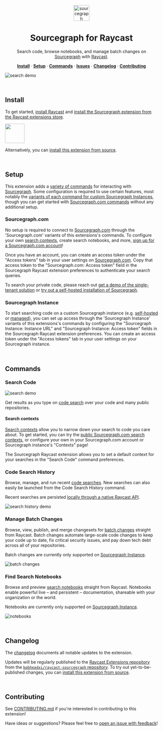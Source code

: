 <br />

<p align="center">
  <img src="https://github.com/bobheadxi/raycast-sourcegraph/blob/main/assets/command-icon.png?raw=true" alt="sourcegraph" width="52px" />
</p>

<h1 align="center">
  Sourcegraph for Raycast
</h1>

<p align="center">
  Search code, browse notebooks, and manage batch changes on <a href="https://about.sourcegraph.com">Sourcegraph</a> with <a href="https://www.raycast.com">Raycast</a>.
</p>

<p align="center">
  <a href="#install"><strong>Install</strong></a> · 
  <a href="#setup"><strong>Setup</strong></a> · 
  <a href="#commands"><strong>Commands</strong></a> · 
  <a href="https://github.com/bobheadxi/raycast-sourcegraph/issues"><strong>Issues</strong></a> · 
  <a href="#changelog"><strong>Changelog</strong></a> · 
  <a href="#contributing"><strong>Contributing</strong></a>
</p>

![search demo](metadata/1-search.png)

<br />

## Install

To get started, [install Raycast](https://www.raycast.com/) and [install the Sourcegraph extension from the Raycast extensions store](https://www.raycast.com/bobheadxi/sourcegraph).

<a id="install-extension-button" title="Install Sourcegraph Raycast Extension" href="https://www.raycast.com/bobheadxi/sourcegraph#install">
  <img style="height: 64px" src="https://assets.raycast.com/bobheadxi/sourcegraph/install_button@2x.png" height="64">
</a>

Alternatively, you can [install this extension from source](https://github.com/bobheadxi/raycast-sourcegraph/blob/main/CONTRIBUTING.md).

<br />

## Setup

This extension adds a [variety of commands](#commands) for interacting with [Sourcegraph](https://about.sourcegraph.com).
Some configuration is required to use certain features, most notably the [variants of each command for custom Sourcegraph Instances](#sourcegraph-instance), though you can get started with [Sourcegraph.com commands](#sourcegraphcom) without any additional setup.

### Sourcegraph.com

No setup is required to connect to [Sourcegraph.com](https://sourcegraph.com/search) through the 'Sourcegraph.com' variants of this extensions's commands.
To configure your own [search contexts](#search-contexts), create search notebooks, and more, [sign up for a Sourcegraph.com account](https://sourcegraph.com/sign-up)!

Once you have an account, you can create an access token under the "Access tokens" tab in your user settings on [Sourcegraph.com](https://sourcegraph.com/user/settings).
Copy that access token to the "Sourcegraph.com: Access token" field in the Sourcegraph Raycast extension preferences to authenticate your search queries.

To search your private code, please reach out [get a demo of the single-tenant solution](https://about.sourcegraph.com/demo) or [try out a self-hosted installation of Sourcegraph](https://about.sourcegraph.com/get-started/self-hosted).

### Sourcegraph Instance

To start searching code on a custom Sourcegraph instance (e.g. [self-hosted](https://sourcegraph.com/docs/admin/deploy) or [managed](https://sourcegraph.com/docs/cloud)), you can set up access through the 'Sourcegraph Instance' variants of this extensions's commands by configuring the "Sourcegraph Instance: Instance URL" and "Sourcegraph Instance: Access token" fields in the Sourcegraph Raycast extension preferences.
You can create an access token under the "Access tokens" tab in your user settings on your Sourcegraph instance.

<br />

## Commands

### Search Code

![search demo](metadata/1-search.png)

Get results as you type on [code search](https://about.sourcegraph.com/code-search) over your code and many public repositories.

#### Search contexts

[Search contexts](https://sourcegraph.com/docs/code-search/features#search-contexts) allow you to narrow down your search to code you care about.
To get started, you can try the [public Sourcegraph.com search contexts](https://sourcegraph.com/contexts), or configure your own in your Sourcegraph.com account or Sourcegraph instance's "Contexts" page!

The Sourcegraph Raycast extension allows you to set a default context for your searches in the "Search Code" command preferences.

### Code Search History

Browse, manage, and run recent [code searches](#search-code). New searches can also easily be launched from the Code Search History command.

Recent searches are persisted [locally through a native Raycast API](https://developers.raycast.com/api-reference/storage).

![search history demo](metadata/2a-search-history.png)

### Manage Batch Changes

Browse, view, publish, and merge changesets for [batch changes](https://about.sourcegraph.com/batch-changes) straight from Raycast.
Batch changes automate large-scale code changes to keep your code up to date, fix critical security issues, and pay down tech debt across all of your repositories.

Batch changes are currently only supported on [Sourcegraph Instance](#sourcegraph-instance).

![batch changes](metadata/3-batch-change-manage.png)

### Find Search Notebooks

Browse and preview [search notebooks](https://sourcegraph.com/docs/notebooks) straight from Raycast.
Notebooks enable powerful live – and persistent – documentation, shareable with your organization or the world.

Notebooks are currently only supported on [Sourcegraph Instance](#sourcegraph-instance).

![notebooks](metadata/4-notebook-view.png)

<br />

## Changelog

The [changelog](CHANGELOG.md) documents all notable updates to the extension.

Updates will be regularly published to the [Raycast Extensions repository](https://github.com/raycast/extensions) from the [`bobheadxi/raycast-sourcegraph` repository](https://github.com/bobheadxi/raycast-sourcegraph).
To try out yet-to-be-published changes, you can [install this extension from source](./CHANGELOG.md).

<br />

## Contributing

See [CONTRIBUTING.md](CONTRIBUTING.md) if you're interested in contributing to this extension!

Have ideas or suggestions? Please feel free to [open an issue with feedback](https://github.com/bobheadxi/raycast-sourcegraph/issues)!

<br />
